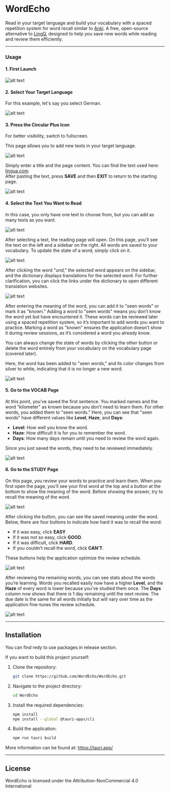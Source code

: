 # WordEcho

Read in your target language and build your vocabulary with a spaced repetition system for word recall similar to [Anki](https://apps.ankiweb.net/). A free, open-source alternative to [LingQ](https://www.lingq.com), designed to help you save new words while reading and review them efficiently.


---
### **Usage**

#### 1. First Launch
![alt text](image-1.png)

#### 2. Select Your Target Language
For this example, let's say you select German.

![alt text](image-2.png)

#### 3. Press the Circular Plus Icon
For better visibility, switch to fullscreen.

This page allows you to add new texts in your target language.

![alt text](image-4.png)

Simply enter a title and the page content. You can find the text used here: [lingua.com](https://lingua.com/german/reading/freizeitgestaltung/).  
After pasting the text, press **SAVE** and then **EXIT** to return to the starting page.

![alt text](image-5.png)

#### 4. Select the Text You Want to Read
In this case, you only have one text to choose from, but you can add as many texts as you want.

![alt text](image-6.png)

After selecting a text, the reading page will open. On this page, you’ll see the text on the left and a sidebar on the right. All words are saved to your vocabulary. To update the state of a word, simply click on it.

![alt text](image-7.png)

After clicking the word "und," the selected word appears on the sidebar, and the dictionary displays translations for the selected word. For further clarification, you can click the links under the dictionary to open different translation websites.

![alt text](image-9.png)

After entering the meaning of the word, you can add it to "seen words" or mark it as "known." Adding a word to "seen words" means you don’t know the word yet but have encountered it. These words can be reviewed later using a spaced repetition system, so it’s important to add words you want to practice. Marking a word as "known" ensures the application doesn’t show it during review sessions, as it’s considered a word you already know.

You can always change the state of words by clicking the other button or delete the word entirely from your vocabulary on the vocabulary page (covered later).

Here, the word has been added to "seen words," and its color changes from silver to white, indicating that it is no longer a new word.

![alt text](image-10.png)

#### 5. Go to the VOCAB Page
At this point, you’ve saved the first sentence. You marked names and the word "kilometer" as known because you don’t need to learn them. For other words, you added them to "seen words." Here, you can see that "seen words" have different values like **Level**, **Haze**, and **Days**:
- **Level**: How well you know the word.
- **Haze**: How difficult it is for you to remember the word.
- **Days**: How many days remain until you need to review the word again.

Since you just saved the words, they need to be reviewed immediately.

![alt text](image-11.png)

#### 6. Go to the STUDY Page
On this page, you review your words to practice and learn them. When you first open the page, you’ll see your first word at the top and a button at the bottom to show the meaning of the word. Before showing the answer, try to recall the meaning of the word.

![alt text](image-12.png)

After clicking the button, you can see the saved meaning under the word. Below, there are four buttons to indicate how hard it was to recall the word:
- If it was easy, click **EASY**.
- If it was not so easy, click **GOOD**.
- If it was difficult, click **HARD**.
- If you couldn’t recall the word, click **CAN’T**.

These buttons help the application optimize the review schedule.

![alt text](image-13.png)

After reviewing the remaining words, you can see stats about the words you’re learning. Words you recalled easily now have a higher **Level**, and the **Haze** of every word is lower because you’ve studied them once. The **Days** column now shows that there is 1 day remaining until the next review. The due date is the same for all words initially but will vary over time as the application fine-tunes the review schedule.

![alt text](image-15.png)

---
## Installation

You can find redy to use packages in release section.

If you want to build this project yourself:

1. Clone the repository:
   ```bash
   git clone https://github.com/WordEcho/WordEcho.git
   ```
2. Navigate to the project directory:
   ```bash
   cd WordEcho
   ```
3. Install the required dependencies:
   ```bash
   npm install
   npm install --global @tauri-apps/cli
   ```
4. Build the application:
   ```bash
   npm run tauri build
   ```
More information can be found at: https://tauri.app/

---

## License

WordEcho is licensed under the Attribution-NonCommercial 4.0 International

